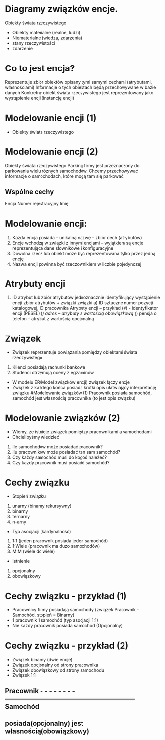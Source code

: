 # Diagramy związków encje.
Obiekty świata rzeczywistego
- Obiekty materialne (realne, ludzi)
- Niematerialne (wiedza, zdarzenia)
- stany rzeczywistości
- zdarzenie
# Co to jest encja?
Reprezentuje zbiór obiektów opisany tymi samymi cechami (atrybutami, własnościami)
Informacje o tych obiektach będą przechowywane w bazie danych
Konkretny obiekt świata rzeczywistego jest reprezentowany jako wystąpienie encji (instancję encji)
# Modelowanie encji (1)
- Obiekty świata rzeczywistego
# Modelowanie encji (2)
Obiekty świata rzeczywistego
Parking firmy jest przeznaczony do parkowania wielu różnych samochodów. Chcemy przechowywać informacje o samochodach, które mogą tam się parkować.
## Wspólne cechy
Encja
Numer rejestracyjny
Imię
# Modelowanie encji:
1. Każda encja posiada – unikalną nazwę – zbiór cech (atrybutów)
2. Encje wchodzą w związki z innymi encjami – wyjątkiem są encje reprezentujące dane słownikowe i konfiguracyjne
3. Dowolna rzecz lub obiekt może być reprezentowana tylko przez jedną encję
4. Nazwa encji powinna być rzeczownikiem w liczbie pojedynczej
# Atrybuty encji
1. ID
atrybut lub zbiór atrybutów jednoznacznie identyfikujący wystąpienie encji
zbiór atrybutów + związki
związki
a) ID sztuczne
numer pozycji katalogowej, ID pracownika
Atrybuty encji – przykład
(#) - identyfikator encji (PESEL)
(*) adres – atrybuty z wartością obowiązkową
(*) pensja
o telefon – atrybut z wartością opcjonalną
# Związek
- Związek reprezentuje powiązania pomiędzy obiektami świata rzeczywistego
1. Klienci posiadają rachunki bankowe
2. Studenci otrzymują oceny z egzaminów
- W modelu ER(Model związków encji) związek łączy encje
- Związek z każdego końca posiada krótki opis ułatwiający interpretację związku
#Modelowanie związków (1)
Pracownik posiada samochód, samochód jest własnością pracownika (to jest opis związku)
# Modelowanie związków (2)
- Wiemy, że istnieje związek pomiędzy pracownikami a samochodami
- Chcielibyśmy wiedzieć
1. Ile samochodów może posiadać pracownik?
2. Ilu pracowników może posiadać ten sam samochód?
3. Czy każdy samochód musi do kogoś należeć?
4. Czy kazdy pracownik musi posiadć samochód?
# Cechy związku
- Stopień związku
1. unarny (binarny rekursywny)
2. binarny
3. ternarny
4. n-arny
- Typ asocjacji (kardynalność)
1. 1:1 (jeden pracownik posiada jeden samochód)
2. 1:Wiele (pracownik ma dużo samochodów)
3. M:M (wiele do wiele)
- Istnienie
1. opcjonalny
2. obowiązkowy
# Cechy związku - przykład (1)
- Pracownicy firmy posiadają samochody (związek Pracownik - Samochód. stopień = Binarny)
- 1 pracownik 1 samochód (typ asocjacji 1:1)
- Nie każdy pracownik posiada samochód (Opcjonalny)
# Cechy związku - przykład (2)
- Związek binarny (dwie encje)
- Związek opcjonalny od strony pracownika
- Związek obowiązkowy od strony samochodu
- Związek 1:1
## Pracownik - - - - - - - -  ―――――――――――――――――――― Samochód
##             posiada(opcjonalny)    jest własnością(obowiązkowy)
